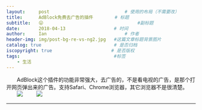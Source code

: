 ```yaml
---
layout:     post             				# 使用的布局（不需要改）
title:      AdBlock免费去广告的插件        # 标题 
subtitle:   😛 					  				#副标题
date:       2018-04-13 					# 时间
author:     Ian                  			# 作者
header-img: img/post-bg-re-vs-ng2.jpg	#这篇文章标题背景图片
catalog: true                        	# 是否归档
iscopyright: true                      # 是否版权
tags:                              		#标签
    - 生活
---
```





　　AdBlock这个插件的功能非常强大，去广告的，不是看电视的广告，是那个打开网页弹出来的广告。支持Safari、Chrome浏览器，其它浏览器不是很清楚。
　　![](https://ws4.sinaimg.cn/large/006tNc79gy1fqbb099xnjj30i40ay0sv.jpg)
　　
![](https://ws4.sinaimg.cn/large/006tNc79gy1fqbb1g52kij31a00ik75s.jpg)

***


